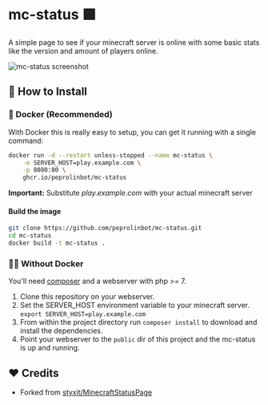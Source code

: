 # mc-status 🟩

A simple page to see if your minecraft server is online with some basic stats like the version and amount of players online.

![mc-status screenshot](screenshot.png)

## 🔧 How to Install

### 🐳 Docker (Recommended)

With Docker this is really easy to setup, you can get it running with a single command:

```bash
docker run -d --restart unless-stopped --name mc-status \
    -e SERVER_HOST=play.example.com \
    -p 8080:80 \
    ghcr.io/peprolinbot/mc-status
```
**Important:** Substitute _play.example.com_ with your actual minecraft server

#### Build the image

```bash
git clone https://github.com/peprolinbot/mc-status.git
cd mc-status
docker build -t mc-status .
```

### 💪🏻 Without Docker

You'll need [composer](https://getcomposer.org/) and a webserver with php >= 7.

1. Clone this repository on your webserver.
2. Set the SERVER_HOST environment variable to your minecraft server. `export SERVER_HOST=play.example.com`
3. From within the project directory run `composer install` to download and install the dependencies.
4. Point your webserver to the `public` dir of this project and the mc-status is up and running.

## ❤️ Credits

- Forked from [styxit/MinecraftStatusPage](https://github.com/styxit/MinecraftStatusPage)

